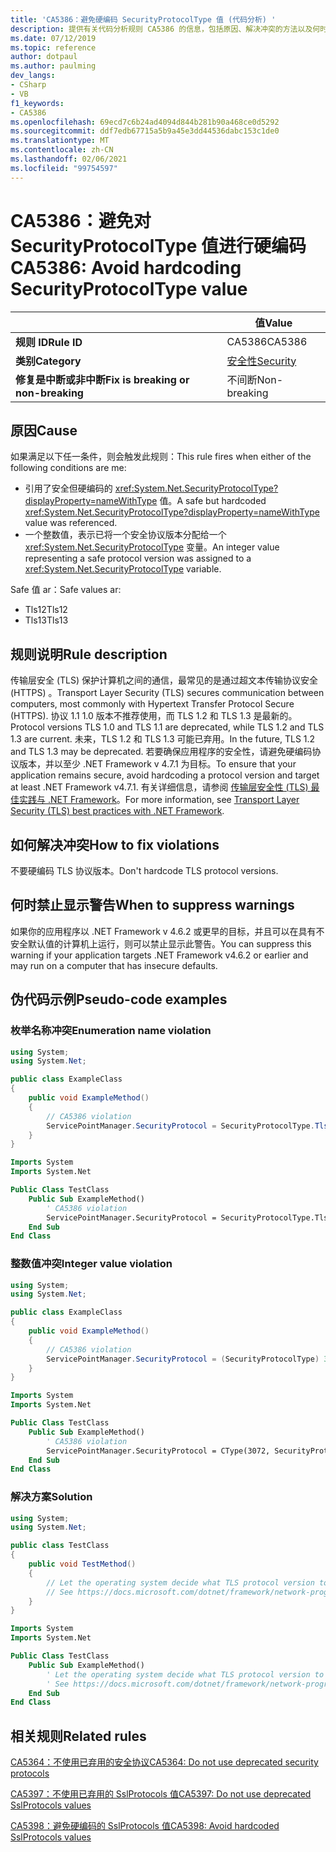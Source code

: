 ```yaml
---
title: 'CA5386：避免硬编码 SecurityProtocolType 值 (代码分析) '
description: 提供有关代码分析规则 CA5386 的信息，包括原因、解决冲突的方法以及何时取消显示。
ms.date: 07/12/2019
ms.topic: reference
author: dotpaul
ms.author: paulming
dev_langs:
- CSharp
- VB
f1_keywords:
- CA5386
ms.openlocfilehash: 69ecd7c6b24ad4094d844b281b90a468ce0d5292
ms.sourcegitcommit: ddf7edb67715a5b9a45e3dd44536dabc153c1de0
ms.translationtype: MT
ms.contentlocale: zh-CN
ms.lasthandoff: 02/06/2021
ms.locfileid: "99754597"
---
```

# <a name="ca5386-avoid-hardcoding-securityprotocoltype-value"></a><span data-ttu-id="ddbab-103">CA5386：避免对 SecurityProtocolType 值进行硬编码</span><span class="sxs-lookup"><span data-stu-id="ddbab-103">CA5386: Avoid hardcoding SecurityProtocolType value</span></span>

| | <span data-ttu-id="ddbab-104">值</span><span class="sxs-lookup"><span data-stu-id="ddbab-104">Value</span></span> |
|-|-|
| <span data-ttu-id="ddbab-105">**规则 ID**</span><span class="sxs-lookup"><span data-stu-id="ddbab-105">**Rule ID**</span></span> |<span data-ttu-id="ddbab-106">CA5386</span><span class="sxs-lookup"><span data-stu-id="ddbab-106">CA5386</span></span>|
| <span data-ttu-id="ddbab-107">**类别**</span><span class="sxs-lookup"><span data-stu-id="ddbab-107">**Category**</span></span> |[<span data-ttu-id="ddbab-108">安全性</span><span class="sxs-lookup"><span data-stu-id="ddbab-108">Security</span></span>](security-warnings.md)|
| <span data-ttu-id="ddbab-109">**修复是中断或非中断**</span><span class="sxs-lookup"><span data-stu-id="ddbab-109">**Fix is breaking or non-breaking**</span></span> |<span data-ttu-id="ddbab-110">不间断</span><span class="sxs-lookup"><span data-stu-id="ddbab-110">Non-breaking</span></span>|

## <a name="cause"></a><span data-ttu-id="ddbab-111">原因</span><span class="sxs-lookup"><span data-stu-id="ddbab-111">Cause</span></span>

<span data-ttu-id="ddbab-112">如果满足以下任一条件，则会触发此规则：</span><span class="sxs-lookup"><span data-stu-id="ddbab-112">This rule fires when either of the following conditions are me:</span></span>

- <span data-ttu-id="ddbab-113">引用了安全但硬编码的 <xref:System.Net.SecurityProtocolType?displayProperty=nameWithType> 值。</span><span class="sxs-lookup"><span data-stu-id="ddbab-113">A safe but hardcoded <xref:System.Net.SecurityProtocolType?displayProperty=nameWithType> value was referenced.</span></span>
- <span data-ttu-id="ddbab-114">一个整数值，表示已将一个安全协议版本分配给一个 <xref:System.Net.SecurityProtocolType> 变量。</span><span class="sxs-lookup"><span data-stu-id="ddbab-114">An integer value representing a safe protocol version was assigned to a <xref:System.Net.SecurityProtocolType> variable.</span></span>

<span data-ttu-id="ddbab-115">Safe 值 ar：</span><span class="sxs-lookup"><span data-stu-id="ddbab-115">Safe values ar:</span></span>

- <span data-ttu-id="ddbab-116">Tls12</span><span class="sxs-lookup"><span data-stu-id="ddbab-116">Tls12</span></span>
- <span data-ttu-id="ddbab-117">Tls13</span><span class="sxs-lookup"><span data-stu-id="ddbab-117">Tls13</span></span>

## <a name="rule-description"></a><span data-ttu-id="ddbab-118">规则说明</span><span class="sxs-lookup"><span data-stu-id="ddbab-118">Rule description</span></span>

<span data-ttu-id="ddbab-119">传输层安全 (TLS) 保护计算机之间的通信，最常见的是通过超文本传输协议安全 (HTTPS) 。</span><span class="sxs-lookup"><span data-stu-id="ddbab-119">Transport Layer Security (TLS) secures communication between computers, most commonly with Hypertext Transfer Protocol Secure (HTTPS).</span></span> <span data-ttu-id="ddbab-120">协议 1.1 1.0 版本不推荐使用，而 TLS 1.2 和 TLS 1.3 是最新的。</span><span class="sxs-lookup"><span data-stu-id="ddbab-120">Protocol versions TLS 1.0 and TLS 1.1 are deprecated, while TLS 1.2 and TLS 1.3 are current.</span></span> <span data-ttu-id="ddbab-121">未来，TLS 1.2 和 TLS 1.3 可能已弃用。</span><span class="sxs-lookup"><span data-stu-id="ddbab-121">In the future, TLS 1.2 and TLS 1.3 may be deprecated.</span></span> <span data-ttu-id="ddbab-122">若要确保应用程序的安全性，请避免硬编码协议版本，并以至少 .NET Framework v 4.7.1 为目标。</span><span class="sxs-lookup"><span data-stu-id="ddbab-122">To ensure that your application remains secure, avoid hardcoding a protocol version and target at least .NET Framework v4.7.1.</span></span> <span data-ttu-id="ddbab-123">有关详细信息，请参阅 [传输层安全性 (TLS) 最佳实践与 .NET Framework](../../../framework/network-programming/tls.md)。</span><span class="sxs-lookup"><span data-stu-id="ddbab-123">For more information, see [Transport Layer Security (TLS) best practices with .NET Framework](../../../framework/network-programming/tls.md).</span></span>

## <a name="how-to-fix-violations"></a><span data-ttu-id="ddbab-124">如何解决冲突</span><span class="sxs-lookup"><span data-stu-id="ddbab-124">How to fix violations</span></span>

<span data-ttu-id="ddbab-125">不要硬编码 TLS 协议版本。</span><span class="sxs-lookup"><span data-stu-id="ddbab-125">Don't hardcode TLS protocol versions.</span></span>

## <a name="when-to-suppress-warnings"></a><span data-ttu-id="ddbab-126">何时禁止显示警告</span><span class="sxs-lookup"><span data-stu-id="ddbab-126">When to suppress warnings</span></span>

<span data-ttu-id="ddbab-127">如果你的应用程序以 .NET Framework v 4.6.2 或更早的目标，并且可以在具有不安全默认值的计算机上运行，则可以禁止显示此警告。</span><span class="sxs-lookup"><span data-stu-id="ddbab-127">You can suppress this warning if your application targets .NET Framework v4.6.2 or earlier and may run on a computer that has insecure defaults.</span></span>

## <a name="pseudo-code-examples"></a><span data-ttu-id="ddbab-128">伪代码示例</span><span class="sxs-lookup"><span data-stu-id="ddbab-128">Pseudo-code examples</span></span>

### <a name="enumeration-name-violation"></a><span data-ttu-id="ddbab-129">枚举名称冲突</span><span class="sxs-lookup"><span data-stu-id="ddbab-129">Enumeration name violation</span></span>

```csharp
using System;
using System.Net;

public class ExampleClass
{
    public void ExampleMethod()
    {
        // CA5386 violation
        ServicePointManager.SecurityProtocol = SecurityProtocolType.Tls12;
    }
}
```

```vb
Imports System
Imports System.Net

Public Class TestClass
    Public Sub ExampleMethod()
        ' CA5386 violation
        ServicePointManager.SecurityProtocol = SecurityProtocolType.Tls12
    End Sub
End Class
```

### <a name="integer-value-violation"></a><span data-ttu-id="ddbab-130">整数值冲突</span><span class="sxs-lookup"><span data-stu-id="ddbab-130">Integer value violation</span></span>

```csharp
using System;
using System.Net;

public class ExampleClass
{
    public void ExampleMethod()
    {
        // CA5386 violation
        ServicePointManager.SecurityProtocol = (SecurityProtocolType) 3072;    // TLS 1.2
    }
}
```

```vb
Imports System
Imports System.Net

Public Class TestClass
    Public Sub ExampleMethod()
        ' CA5386 violation
        ServicePointManager.SecurityProtocol = CType(3072, SecurityProtocolType)   ' TLS 1.2
    End Sub
End Class
```

### <a name="solution"></a><span data-ttu-id="ddbab-131">解决方案</span><span class="sxs-lookup"><span data-stu-id="ddbab-131">Solution</span></span>

```csharp
using System;
using System.Net;

public class TestClass
{
    public void TestMethod()
    {
        // Let the operating system decide what TLS protocol version to use.
        // See https://docs.microsoft.com/dotnet/framework/network-programming/tls
    }
}
```

```vb
Imports System
Imports System.Net

Public Class TestClass
    Public Sub ExampleMethod()
        ' Let the operating system decide what TLS protocol version to use.
        ' See https://docs.microsoft.com/dotnet/framework/network-programming/tls
    End Sub
End Class
```

## <a name="related-rules"></a><span data-ttu-id="ddbab-132">相关规则</span><span class="sxs-lookup"><span data-stu-id="ddbab-132">Related rules</span></span>

[<span data-ttu-id="ddbab-133">CA5364：不使用已弃用的安全协议</span><span class="sxs-lookup"><span data-stu-id="ddbab-133">CA5364: Do not use deprecated security protocols</span></span>](ca5364.md)

[<span data-ttu-id="ddbab-134">CA5397：不使用已弃用的 SslProtocols 值</span><span class="sxs-lookup"><span data-stu-id="ddbab-134">CA5397: Do not use deprecated SslProtocols values</span></span>](ca5397.md)

[<span data-ttu-id="ddbab-135">CA5398：避免硬编码的 SslProtocols 值</span><span class="sxs-lookup"><span data-stu-id="ddbab-135">CA5398: Avoid hardcoded SslProtocols values</span></span>](ca5398.md)
